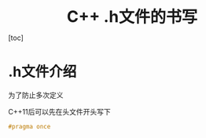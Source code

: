 <center><span style="font-size:2rem;font-weight:bold;">C++ .h文件的书写</span></center>

[toc]

<div style="page-break-after: always;"></div>

# .h文件介绍



为了防止多次定义

C++11后可以先在头文件开头写下

```c++
#pragma once
```

